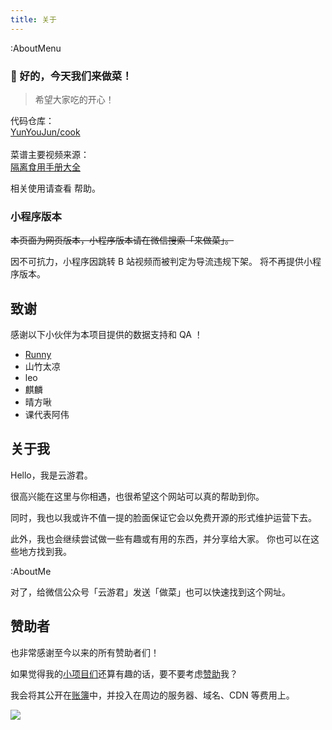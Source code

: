 ```yaml
---
title: 关于
---
```


:AboutMenu

### **🍜 好的，今天我们来做菜！**

> 希望大家吃的开心！

<div class="inline-flex justify-center items-center">
  代码仓库：<a class="inline-flex items-center justify-center" href="https://github.com/YunYouJun/cook" target="_blank">
  <div m="r-1" inline-flex i-ri-github-line></div>YunYouJun/cook</a>
</div>

<br />

<div class="inline-flex justify-center items-center">
菜谱主要视频来源：
<a class="inline-flex items-center text-sm text-blue-600 dark:text-blue-400" href="https://docs.qq.com/sheet/DQk1vdkhFV0twQVNS" target="_blank">
  <div m="r-1" inline-flex i-ri-bilibili-line></div>
  <span class="inline-flex">隔离食用手册大全</span>
</a>
</div>

相关使用请查看 <router-link to="/help">帮助</router-link>。

### 小程序版本

~~本页面为网页版本，小程序版本请在微信搜索「来做菜」。~~

因不可抗力，小程序因跳转 B 站视频而被判定为导流违规下架。
将不再提供小程序版本。

<!-- ![微信小程序版本](/search-cook.png) -->

## **致谢**

感谢以下小伙伴为本项目提供的数据支持和 QA ！

- [Runny](https://weibo.com/runny)
- 山竹太凉
- leo
- 麒麟
- 晴方啾
- 课代表阿伟

## **关于我**

Hello，我是云游君。

很高兴能在这里与你相遇，也很希望这个网站可以真的帮助到你。

同时，我也以我或许不值一提的脸面保证它会以免费开源的形式维护运营下去。

此外，我也会继续尝试做一些有趣或有用的东西，并分享给大家。
你也可以在这些地方找到我。

:AboutMe

对了，给微信公众号「云游君」发送「做菜」也可以快速找到这个网址。

## 赞助者

也非常感谢至今以来的所有赞助者们！

如果觉得我的[小项目们](https://sponsors.yunyoujun.cn/projects)还算有趣的话，要不要考虑[赞助](https://sponsors.yunyoujun.cn/)我？

我会将其公开在[账簿](https://sponsors.yunyoujun.cn/account)中，并投入在周边的服务器、域名、CDN 等费用上。

<a href="https://sponsors.yunyoujun.cn" target="_blank">
  <img src='https://sponsors.yunyoujun.cn/sponsors.svg'/>
</a>
